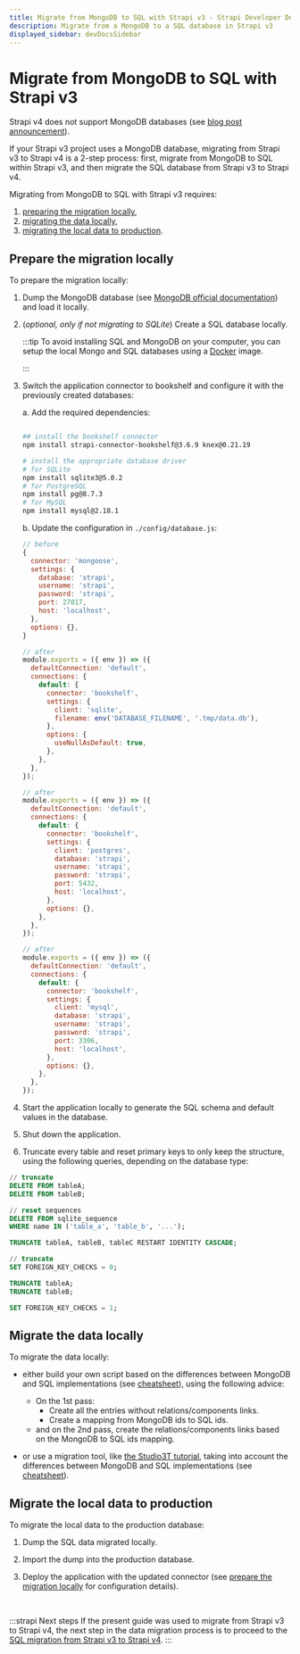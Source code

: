 ```yaml
---
title: Migrate from MongoDB to SQL with Strapi v3 - Strapi Developer Docs
description: Migrate from a MongoDB to a SQL database in Strapi v3
displayed_sidebar: devDocsSidebar
---
```


<!-- TODO: update SEO -->

# Migrate from MongoDB to SQL with Strapi v3

Strapi v4 does not support MongoDB databases (see [blog post announcement](https://strapi.io/blog/mongo-db-support-in-strapi-past-present-and-future)).

If your Strapi v3 project uses a MongoDB database, migrating from Strapi v3 to Strapi v4 is a 2-step process: first, migrate from MongoDB to SQL within Strapi v3, and then migrate the SQL database from Strapi v3 to Strapi v4.

Migrating from MongoDB to SQL with Strapi v3 requires:

1. [preparing the migration locally](#prepare-the-migration-locally),
2. [migrating the data locally](#migrate-the-data-locally),
3. [migrating the local data to production](#migrate-the-local-data-to-production).

## Prepare the migration locally

To prepare the migration locally:

1. Dump the MongoDB database (see [MongoDB official documentation](https://www.mongodb.com/docs/database-tools/mongodump/)) and load it locally.
2. (_optional, only if not migrating to SQLite_) Create a SQL database locally.

    :::tip
    To avoid installing SQL and MongoDB on your computer, you can setup the local Mongo and SQL databases using a [Docker](https://hub.docker.com/) image.

    :::

3. Switch the application connector to bookshelf and configure it with the previously created databases:

    a. Add the required dependencies:

    ```bash
    
    ## install the bookshelf connector
    npm install strapi-connector-bookshelf@3.6.9 knex@0.21.19

    # install the appropriate database driver
    # for SQLite
    npm install sqlite3@5.0.2
    # for PostgreSQL
    npm install pg@8.7.3
    # for MySQL
    npm install mysql@2.18.1
    ```

    b. Update the configuration in  `./config/database.js`:

    <Columns>
    <ColumnLeft title="Before, with a MongoDB database:">

    ```jsx
    // before
    {
      connector: 'mongoose',
      settings: {
        database: 'strapi',
        username: 'strapi',
        password: 'strapi',
        port: 27017,
        host: 'localhost',
      },
      options: {},
    }
    
    ```

    </ColumnLeft>

    <ColumnRight title="After, with a SQL database:">

    <Tabs>

    <TabItem value="sqlite" title="SQLite">

    ```js
    // after
    module.exports = ({ env }) => ({
      defaultConnection: 'default',
      connections: {
        default: {
          connector: 'bookshelf',
          settings: {
            client: 'sqlite',
            filename: env('DATABASE_FILENAME', '.tmp/data.db'),
          },
          options: {
            useNullAsDefault: true,
          },
        },
      },
    });
    ```

    </TabItem>

    <TabItem value="postgresql" title="PostgreSQL">

    ```js
    // after
    module.exports = ({ env }) => ({
      defaultConnection: 'default',
      connections: {
        default: {
          connector: 'bookshelf',
          settings: {
            client: 'postgres',
            database: 'strapi',
            username: 'strapi',
            password: 'strapi',
            port: 5432,
            host: 'localhost',
          },
          options: {},
        },
      },
    });
    ```

    </TabItem>

    <TabItem value="mysql" title="MySQL">

    ```js
    // after
    module.exports = ({ env }) => ({
      defaultConnection: 'default',
      connections: {
        default: {
          connector: 'bookshelf',
          settings: {
            client: 'mysql',
            database: 'strapi',
            username: 'strapi',
            password: 'strapi',
            port: 3306,
            host: 'localhost',
          },
          options: {},
        },
      },
    });
    ```

    </TabItem>

    </Tabs>

    </ColumnRight>

    </Columns>

4. Start the application locally to generate the SQL schema and default values in the database.
5. Shut down the application.
6. Truncate every table and reset primary keys to only keep the structure, using the following queries, depending on the database type:

  <Tabs>

  <TabItem value="sqlite" title="SQLite">

  ```sql
  // truncate
  DELETE FROM tableA;
  DELETE FROM tableB;

  // reset sequences
  DELETE FROM sqlite_sequence 
  WHERE name IN ('table_a', 'table_b', '...');
  ```

  </TabItem>

  <TabItem value="postgresql" title="PostgreSQL">

  ```sql
  TRUNCATE tableA, tableB, tableC RESTART IDENTITY CASCADE;
  ```

  </TabItem>

  <TabItem value="mysql" title="MySQL">

  ```sql
  // truncate
  SET FOREIGN_KEY_CHECKS = 0;

  TRUNCATE tableA;
  TRUNCATE tableB;

  SET FOREIGN_KEY_CHECKS = 1;
  ```

  </TabItem>

  </Tabs>

## Migrate the data locally

To migrate the data locally:

- either build your own script based on the differences between MongoDB and SQL implementations (see [cheatsheet](/dev-docs/migration-guides/mongo-sql-cheatsheet)), using the following advice:

  - On the 1st pass:
    - Create all the entries without relations/components links.
    - Create a mapping from MongoDB ids to SQL ids.
  - and on the 2nd pass, create the relations/components links based on the MongoDB to SQL ids mapping.

- or use a migration tool, like [the Studio3T tutorial](https://studio3t.com/knowledge-base/articles/mongodb-to-sql-migration/#mappings), taking into account the differences between MongoDB and SQL implementations (see [cheatsheet](/dev-docs/migration-guides/mongo-sql-cheatsheet)).

## Migrate the local data to production

To migrate the local data to the production database:

1. Dump the SQL data migrated locally.

2. Import the dump into the production database.

3. Deploy the application with the updated connector (see [prepare the migration locally](#prepare-the-migration-locally) for configuration details).

<br/>

:::strapi Next steps
If the present guide was used to migrate from Strapi v3 to Strapi v4, the next step in the data migration process is to proceed to the [SQL migration from Strapi v3 to Strapi v4](/dev-docs/migration-guides/sql).
:::
